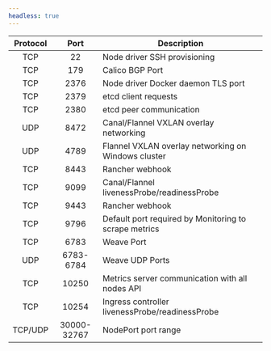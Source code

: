 ```yaml
---
headless: true
---
```

| Protocol 	|       Port       	| Description                                     	                                |
|:--------:	|:----------------:	|----------------------------------------------------------------------------------	|
|    TCP   	|         22      	| Node driver SSH provisioning                    	                                |
|    TCP    |        179        | Calico BGP Port                                                                   |
|    TCP   	|       2376       	| Node driver Docker daemon TLS port              	                                |
|    TCP   	|       2379       	| etcd client requests                           	                                  |
|    TCP   	|       2380       	| etcd peer communication                         	                                |
|    UDP   	|       8472       	| Canal/Flannel VXLAN overlay networking          	                                |
|    UDP   	|       4789       	| Flannel VXLAN overlay networking on Windows cluster                               |
|    TCP   	|       8443       	| Rancher webhook                                                                   |
|    TCP   	|       9099       	| Canal/Flannel livenessProbe/readinessProbe      	                                |
|    TCP   	|       9443       	| Rancher webhook                                                                   |
|    TCP    |       9796        | Default port required by Monitoring to scrape metrics                             |
|    TCP   	|       6783       	| Weave Port      	                                                                |
|    UDP   	|       6783-6784   | Weave UDP Ports      	                                                            |
|    TCP   	|       10250      	| Metrics server communication with all nodes API                                   |
|    TCP   	|       10254      	| Ingress controller livenessProbe/readinessProbe 	                                |
| TCP/UDP	  | 30000-</br>32767 	| NodePort port range                             	                                |
